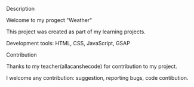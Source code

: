 Description

Welcome to my progect "Weather"

This project was created as part of my learning projects. 

Development tools: HTML, CSS, JavaScript, GSAP

Contribution

Thanks to my teacher(allacanshecode) for contribution to my project.

I welcome any contribution: suggestion, reporting bugs, code contibution.
